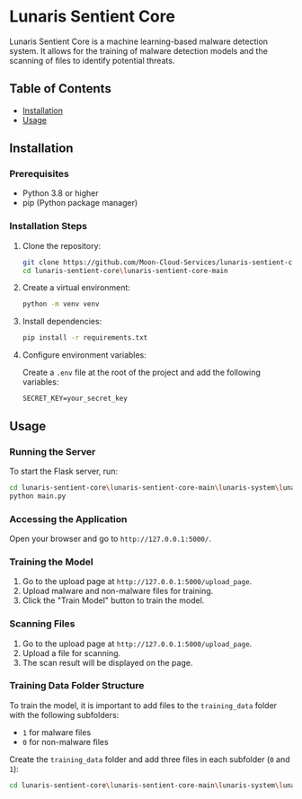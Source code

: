 # Lunaris Sentient Core

Lunaris Sentient Core is a machine learning-based malware detection system. It allows for the training of malware detection models and the scanning of files to identify potential threats.

## Table of Contents

- [Installation](#installation)
- [Usage](#usage)

## Installation

### Prerequisites

- Python 3.8 or higher
- pip (Python package manager)

### Installation Steps

1. Clone the repository:

    ```sh
    git clone https://github.com/Moon-Cloud-Services/lunaris-sentient-core.git
    cd lunaris-sentient-core\lunaris-sentient-core-main
    ```

2. Create a virtual environment:

    ```sh
    python -m venv venv
    ```

3. Install dependencies:

    ```sh
    pip install -r requirements.txt
    ```

4. Configure environment variables:

    Create a `.env` file at the root of the project and add the following variables:

    ```env
    SECRET_KEY=your_secret_key
    ```

## Usage

### Running the Server

To start the Flask server, run:

```sh
cd lunaris-sentient-core\lunaris-sentient-core-main\lunaris-system\lunaris-core
python main.py
```

### Accessing the Application

Open your browser and go to `http://127.0.0.1:5000/`.

### Training the Model

1. Go to the upload page at `http://127.0.0.1:5000/upload_page`.
2. Upload malware and non-malware files for training.
3. Click the "Train Model" button to train the model.

### Scanning Files

1. Go to the upload page at `http://127.0.0.1:5000/upload_page`.
2. Upload a file for scanning.
3. The scan result will be displayed on the page.

### Training Data Folder Structure

To train the model, it is important to add files to the `training_data` folder with the following subfolders:
- `1` for malware files
- `0` for non-malware files

Create the `training_data` folder and add three files in each subfolder (`0` and `1`):

```sh
cd lunaris-sentient-core\lunaris-sentient-core-main\lunaris-system\lunaris-core\training_data
```
